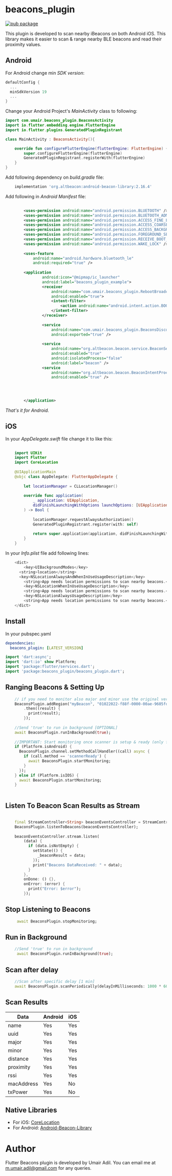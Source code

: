 # beacons_plugin

[![pub package](https://img.shields.io/pub/v/beacons_plugin)](https://pub.dev/packages/beacons_plugin)


This plugin is developed to scan nearby iBeacons on both Android iOS. This library makes it easier to scan & range nearby BLE beacons and read their proximity values.

## Android
For Android change min *SDK version*:

```groovy
defaultConfig {
  ...
  minSdkVersion 19
  ...
}
```

Change your Android Project's *MainActivity* class to following:

```kotlin
import com.umair.beacons_plugin.BeaconsActivity
import io.flutter.embedding.engine.FlutterEngine
import io.flutter.plugins.GeneratedPluginRegistrant

class MainActivity : BeaconsActivity(){

    override fun configureFlutterEngine(flutterEngine: FlutterEngine) {
        super.configureFlutterEngine(flutterEngine)
        GeneratedPluginRegistrant.registerWith(flutterEngine)
    }
}
```

Add following dependency on *build.gradle* file:

```groovy
    implementation 'org.altbeacon:android-beacon-library:2.16.4'
```

Add following in *Android Manifest* file:

```xml
    
        <uses-permission android:name="android.permission.BLUETOOTH" />
        <uses-permission android:name="android.permission.BLUETOOTH_ADMIN" />
        <uses-permission android:name="android.permission.ACCESS_FINE_LOCATION" />
        <uses-permission android:name="android.permission.ACCESS_COARSE_LOCATION" />
        <uses-permission android:name="android.permission.ACCESS_BACKGROUND_LOCATION" />
        <uses-permission android:name="android.permission.FOREGROUND_SERVICE" />
        <uses-permission android:name="android.permission.RECEIVE_BOOT_COMPLETED" />
        <uses-permission android:name="android.permission.WAKE_LOCK" />
    
        <uses-feature
            android:name="android.hardware.bluetooth_le"
            android:required="true" />
            
        <application
                android:icon="@mipmap/ic_launcher"
                android:label="beacons_plugin_example">
                <receiver
                    android:name="com.umair.beacons_plugin.RebootBroadcastReceiver"
                    android:enabled="true">
                    <intent-filter>
                        <action android:name="android.intent.action.BOOT_COMPLETED"></action>
                    </intent-filter>
                </receiver>
        
                <service
                    android:name="com.umair.beacons_plugin.BeaconsDiscoveryService"
                    android:exported="true" />
        
                <service
                    android:name="org.altbeacon.beacon.service.BeaconService"
                    android:enabled="true"
                    android:isolatedProcess="false"
                    android:label="beacon" />
                <service
                    android:name="org.altbeacon.beacon.BeaconIntentProcessor"
                    android:enabled="true" />
            
                


        </application>
```

*That's it for Android.*

## iOS

In your *AppDelegate.swift* file change it to like this:

```swift
    
    import UIKit
    import Flutter
    import CoreLocation
    
    @UIApplicationMain
    @objc class AppDelegate: FlutterAppDelegate {
    
        let locationManager = CLLocationManager()
    
        override func application(
            _ application: UIApplication,
            didFinishLaunchingWithOptions launchOptions: [UIApplication.LaunchOptionsKey: Any]?
        ) -> Bool {
    
            locationManager.requestAlwaysAuthorization()
            GeneratedPluginRegistrant.register(with: self)
    
            return super.application(application, didFinishLaunchingWithOptions: launchOptions)
        }
    }
```

In your *Info.plist* file add following lines:

```swift
    <dict>
    	<key>UIBackgroundModes</key>
      <string>location</string>
      <key>NSLocationAlwaysAndWhenInUseUsageDescription</key>
    	<string>App needs location permissions to scan nearby beacons.</string>
    	<key>NSLocationWhenInUseUsageDescription</key>
    	<string>App needs location permissions to scan nearby beacons.</string>
    	<key>NSLocationAlwaysUsageDescription</key>
    	<string>App needs location permissions to scan nearby beacons.</string>
    </dict>
```


## Install
In your pubspec.yaml

```yaml
dependencies:
  beacons_plugin: [LATEST_VERSION]
```

```dart
import 'dart:async';
import 'dart:io' show Platform;
import 'package:flutter/services.dart';
import 'package:beacons_plugin/beacons_plugin.dart';
```

## Ranging Beacons & Setting Up

```dart
    // if you need to monitor also major and minor use the original version and not this fork
    BeaconsPlugin.addRegion("myBeacon", "01022022-f88f-0000-00ae-9605fd9bb620")
        .then((result) {
          print(result);
        });
    
    //Send 'true' to run in background [OPTIONAL]
    await BeaconsPlugin.runInBackground(true);
    
    //IMPORTANT: Start monitoring once scanner is setup & ready (only for Android)
    if (Platform.isAndroid) {
      BeaconsPlugin.channel.setMethodCallHandler((call) async {
        if (call.method == 'scannerReady') {
          await BeaconsPlugin.startMonitoring;
        }
      });
    } else if (Platform.isIOS) {
      await BeaconsPlugin.startMonitoring;
    }
    
```

## Listen To Beacon Scan Results as Stream

```dart
    
    final StreamController<String> beaconEventsController = StreamController<String>.broadcast();
    BeaconsPlugin.listenToBeacons(beaconEventsController);
    
    beaconEventsController.stream.listen(
        (data) {
          if (data.isNotEmpty) {
            setState(() {
              _beaconResult = data;
            });
            print("Beacons DataReceived: " + data);
          }
        },
        onDone: () {},
        onError: (error) {
          print("Error: $error");
        });
```

## Stop Listening to Beacons

```dart
     await BeaconsPlugin.stopMonitoring;
```

## Run in Background

```dart
    //Send 'true' to run in background
     await BeaconsPlugin.runInBackground(true);
```

## Scan after delay

```dart
    //Scan after specific delay [1 min]
    await BeaconsPlugin.scanPeriodically(delayInMilliseconds: 1000 * 60);
```

## Scan Results

| Data | Android | iOS |
| ------------- | ------------- | ------------- |
| name | Yes  |  Yes |
| uuid | Yes  |  Yes |
| major | Yes  |  Yes |
| minor | Yes  |  Yes |
| distance | Yes  |  Yes |
| proximity | Yes  |  Yes |
| rssi | Yes  |  Yes |
| macAddress | Yes  |  No |
| txPower | Yes  |  No |


## Native Libraries

* For iOS: [CoreLocation](https://developer.apple.com/documentation/corelocation/)
* For Android: [Android-Beacon-Library](https://github.com/AltBeacon/android-beacon-library) 

# Author

Flutter Beacons plugin is developed by Umair Adil. You can email me at <m.umair.adil@gmail.com> for any queries.
